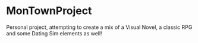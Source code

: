 # MonTownProject
Personal project, attempting to create a mix of a Visual Novel, a classic RPG and some Dating Sim elements as well!

